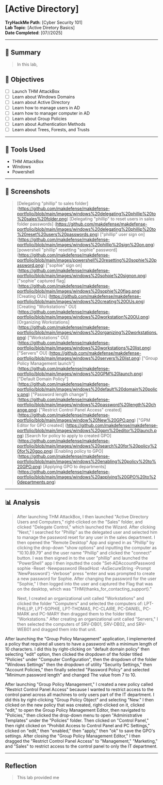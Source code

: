 # [Active Directory]

**TryHackMe Path**: [Cyber Security 101]  
**Lab Topic**: [Active Diretory Basics]  
**Date Completed**: [07//2025]

---

## 🧠 Summary

> In this lab, 


## 🎯 Objectives
- [ ] Launch THM AttackBox
- [ ] Learn about Windows Domains
- [ ] Learn about Active Directory
- [ ] Learn how to manage users in AD
- [ ] Learn how to manager computer in AD
- [ ] Learn about Group Policies
- [ ] Learn about Authentication Methods
- [ ] Learn about Trees, Forests, and Trusts

---

## 🧰 Tools Used
- THM AttackBox
- Windows
- Powershell

---

## 📸 Screenshots

> [Delegating "phillip" to sales folder] (https://github.com/makdefense/makdefense-portfolio/blob/main/images/windows%20delegating%20phillip%20to%20sales%20folder.png)
> [Delegating "phillip" to reset users in sales folder passwords] (https://github.com/makdefense/makdefense-portfolio/blob/main/images/windows%20delegating%20phillip%20to%20reset%20users%20passwords.png)
> ["phillip" user sign on] (https://github.com/makdefense/makdefense-portfolio/blob/main/images/windows%20phillip%20sign%20on.png)
> [powershell "phillip" resetting "sophie" password] (https://github.com/makdefense/makdefense-portfolio/blob/main/images/powershell%20resetting%20sophie%20password.png)
> ["sophie" sign on] (https://github.com/makdefense/makdefense-portfolio/blob/main/images/windows%20sohpie%20signon.png)
> ["sophie" captured flag] (https://github.com/makdefense/makdefense-portfolio/blob/main/images/windows%20sophie%20flag.png)
> [Creating OUs] (https://github.com/makdefense/makdefense-portfolio/blob/main/images/windows%20creating%20OUs.png)
> [Creating "Workstations" OU] (https://github.com/makdefense/makdefense-portfolio/blob/main/images/windows%20workstation%20OU.png)
> [Organizing Workstations] (https://github.com/makdefense/makdefense-portfolio/blob/main/images/windows%20organizing%20workstations.png)
> ["Workstations" OU] (https://github.com/makdefense/makdefense-portfolio/blob/main/images/windows%20workstations%20list.png)
> ["Servers" OU] (https://github.com/makdefense/makdefense-portfolio/blob/main/images/windows%20servers%20list.png)
> ["Group Policy Management launch"] (https://github.com/makdefense/makdefense-portfolio/blob/main/images/windows%20GPM%20launch.png)
> ["Default Domain Policy"] (https://github.com/makdefense/makdefense-portfolio/blob/main/images/windows%20default%20domain%20policy.png)
> ["Password length change"] (https://github.com/makdefense/makdefense-portfolio/blob/main/images/windows%20password%20length%20change.png)
> ["Restrict Control Panel Access" created] (https://github.com/makdefense/makdefense-portfolio/blob/main/images/window%20New%20GPO.png)
> ["GPM Editor for GPO created] (https://github.com/makdefense/makdefense-portfolio/blob/main/images/windows%20gpm%20editor%20launch.png)
> [Search for policy to apply to created GPO] (https://github.com/makdefense/makdefense-portfolio/blob/main/images/windows%20search%20for%20policy%20for%20gpo.png)
> [Enabling policy to GPO] (https://github.com/makdefense/makdefense-portfolio/blob/main/images/windows%20enabling%20policy%20to%20GPO.png)
> [Applying GPO to departments] (https://github.com/makdefense/makdefense-portfolio/blob/main/images/windows%20applying%20GPO%20to%20departments.png)


---

## 📊 Analysis

> After launching THM AttackBox, I then launched "Active Directory Users and Computers," right-clicked on the "Sales" folder, and clicked "Delegate Control," which launched the Wizard.
After clicking "Next," I searched for "Phillip" as the delegated user and selected him to manage the password reset for any user in the sales department. I then opened the "Remote Desktop" App
and signed in as "Phillip" by clicking the drop-down "show options" and inputting the computer as "10.10.89.79" and the user name "Phillip" and clicked the "connect" button. I was then
signed in to the user "phillip" and launched the "PowerShell" app I then inputted the code "Set-ADAccountPassword sophie -Reset -Newpassword (ReadHost -AsSecureString -Prompt 'NewPassword')
-Verbose" press "enter and was prompted to create a new password for Sophie. After changing the password for the user "Sophie," I then logged into the user and captured the Flag that was on the
desktop, which was "THM{thanks_for_contacting_support}."
> 
> Next, I created an organizational unit called "Workstations" and clicked the folder "Computers" and selected the computers of: LPT-PHILLIP, LPT-SOPHIE, LPT-THOMAS, PC-CLAIRE, PC-DANIEL,
PC-MARK and PC-MARY then dragged them to the folder titled "Workstations." After creating an organizational unit called "Servers," I then selected the computers of SRV-DB01, SRV-DB02,
and SRV-WEB01 and dragged them into that unit.
> 
After launching the "Group Policy Management" application, I implemented a policy that required all users to have a password with a minimum length of 10 characters. I did this by
right-clicking on "default domain policy" then selecting "edit" option, then clicked the dropdown of the folder titled "Policies" under "Computer Configuration", then the dropdown of the
folder "Windows Settings" then the dropdown of utility "Security Settings," then "Account Policies," then finally selected "Password Policy" and selected "Minimum password length" and changed
The value from 7 to 10.
>
After launching "Group Policy Management," I created a new policy called "Restrict Control Panel Access" because I wanted to restrict access to the control panel across all
machines to only users part of the IT department. I did this by right-clicking "Group Policy Object" and selecting "New." I then clicked on the new policy that was created, right-clicked
on it, clicked "edit," to open the Group Policy Management Editor, then navigated to "Policies," then clicked the drop-down menu to open "Administrative Templates" under the "Policies"
folder. Then clicked on "Control Panel," then right clicked on "Prohibit Access to Control Panel and PC Settings," clicked on "edit," then "enabled," then "apply," then "ok" to save the GPO's
settings. After closing the "Group Policy Management Editor," I then dragged the "Restrict Control Panel Access" to "Management," "Marketing," and "Sales" to restrict access to the control
panel to only the IT department.
>

---

## Reflection

> This lab provided me 
